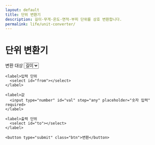 ```yaml
---
layout: default
title: 단위 변환기
description: 길이·무게·온도·면적·부피 단위를 상호 변환합니다.
permalink: life/unit-converter/
---
```


# 단위 변환기
<div class="card" style="max-width:760px;margin:0 auto;">
  <form onsubmit="event.preventDefault();convert();">
    <label>변환 대상
      <select id="type">
        <option value="length">길이</option>
        <option value="weight">무게</option>
        <option value="temp">온도</option>
        <option value="area">면적</option>
        <option value="volume">부피</option>
      </select>
    </label>

    <label>입력 단위
      <select id="from"></select>
    </label>

    <label>값
      <input type="number" id="val" step="any" placeholder="숫자 입력" required>
    </label>

    <label>출력 단위
      <select id="to"></select>
    </label>

    <button type="submit" class="btn">변환</button>
  </form>

  <!-- 결과 박스: 전역 .result-box 사용 -->
  <div id="out" class="result-box"></div>
</div>

<script>
/* ========= 유틸 ========= */
const $ = (id) => document.getElementById(id);
const trimZeros = (s) => s.replace(/(\.\d*?[1-9])0+$/,'$1').replace(/\.0+$/,'');

/* ========= 데이터 ========= */
const UNITS = {
  length: { m:1, cm:0.01, mm:0.001, km:1000, inch:0.0254, ft:0.3048, yd:0.9144, mile:1609.344 },
  weight: { kg:1, g:0.001, mg:0.000001, t:1000, lb:0.45359237, oz:0.028349523125 },
  area:   { "m²":1, "cm²":0.0001, "mm²":1e-6, "km²":1e6, "ha":10000, "a":100, "ft²":0.09290304, "yd²":0.83612736 },
  volume: { "m³":1, "L":0.001, "mL":1e-6, "gal(US)":0.003785411784, "qt(US)":0.000946352946, "pt(US)":0.000473176473, "cup(US)":0.000236588236, "fl oz(US)":2.95735295625e-5 }
};
const TEMP = ["°C","°F","K"];

/* ========= 요소 ========= */
const typeSel = $('type');
const fromSel = $('from');
const toSel   = $('to');
const valEl   = $('val');
const outBox  = $('out');

/* ========= 단위 옵션 채우기 ========= */
function fillUnits(){
  const t = typeSel.value;
  fromSel.innerHTML = '';
  toSel.innerHTML   = '';
  const options = (t === 'temp') ? TEMP : Object.keys(UNITS[t]);
  options.forEach(u => {
    const o1 = document.createElement('option'); o1.value = o1.textContent = u; fromSel.appendChild(o1);
    const o2 = document.createElement('option'); o2.value = o2.textContent = u; toSel.appendChild(o2);
  });
  // 사용성이 좋은 기본값: 출력 단위를 두 번째 항목으로 (있으면)
  toSel.selectedIndex = (toSel.options.length > 1) ? 1 : 0;
}
typeSel.addEventListener('change', fillUnits);
fillUnits();

/* ========= 온도 변환 ========= */
function convertTemp(v, from, to){
  // 기준: 섭씨
  let c = (from === '°C') ? v : (from === '°F') ? (v - 32) / 1.8 : v - 273.15;
  if (to === '°C') return c;
  if (to === '°F') return c * 1.8 + 32;
  if (to === 'K')  return c + 273.15;
}

/* ========= 변환 실행 ========= */
function convert(){
  const t   = typeSel.value;
  const f   = fromSel.value;
  const to  = toSel.value;
  const v   = parseFloat(valEl.value);

  if (!Number.isFinite(v)) {
    outBox.classList.add('show');
    outBox.innerHTML = '⚠️ 값을 정확히 입력해주세요.';
    return;
  }

  let res;
  if (t === 'temp'){
    res = convertTemp(v, f, to);
  } else {
    const base = v * UNITS[t][f]; // 입력 -> 기준 단위(미터/킬로그램/㎡/㎥ 등)
    res = base / UNITS[t][to];    // 기준 -> 출력 단위
  }

  // 보기 좋은 포맷(최대 6자리 소수, 뒤 0 제거)
  const vStr  = trimZeros((+v.toFixed(6)).toString());
  const rStr  = trimZeros((+res.toFixed(6)).toString());

  outBox.classList.add('show');
  outBox.innerHTML = `🔁 <strong>결과:</strong> ${vStr} ${f} = <strong>${rStr} ${to}</strong>`;
}
</script>
